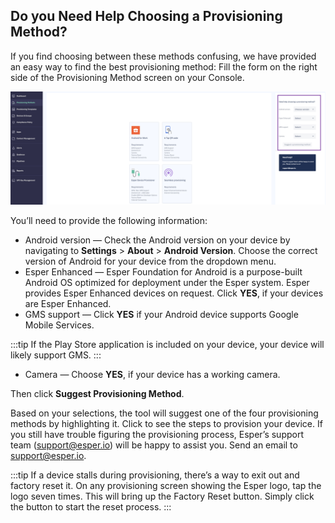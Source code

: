 ## Do you Need Help Choosing a Provisioning Method?

If you find choosing between these methods confusing, we have provided an easy way to find the best provisioning method: Fill the form on the right side of the Provisioning Method screen on your Console.

![help form](./images/ProvisioningMethod_NeedHelp.png)

You’ll need to provide the following information:

-   Android version — Check the Android version on your device by navigating to **Settings** > **About** > **Android Version**. Choose the correct version of Android for your device from the dropdown menu.
-   Esper Enhanced — Esper Foundation for Android is a purpose-built Android OS optimized for deployment under the Esper system. Esper provides Esper Enhanced devices on request. Click **YES**, if your devices are Esper Enhanced.
-   GMS support — Click **YES** if your Android device supports Google Mobile Services.
    

:::tip
If the Play Store application is included on your device, your device will likely support GMS.
:::

-   Camera — Choose **YES**, if your device has a working camera.
    

Then click **Suggest Provisioning Method**.

Based on your selections, the tool will suggest one of the four provisioning methods by highlighting it. Click to see the steps to provision your device. If you still have trouble figuring the provisioning process, Esper’s support team ([support@esper.io](mailto:support@esper.io)) will be happy to assist you. Send an email to support@esper.io.

:::tip
If a device stalls during provisioning, there’s a way to exit out and factory reset it. On any provisioning screen showing the Esper logo, tap the logo seven times. This will bring up the Factory Reset button. Simply click the button to start the reset process.
:::